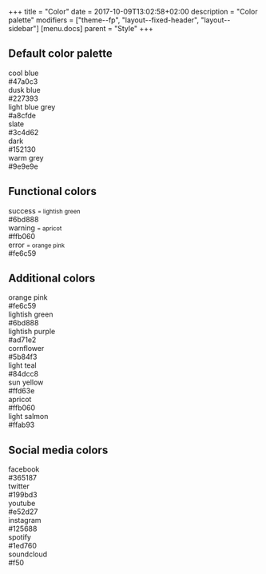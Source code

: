 +++
title = "Color"
date = 2017-10-09T13:02:58+02:00
description = "Color palette"
modifiers = ["theme--fp", "layout--fixed-header", "layout--sidebar"]
[menu.docs]
parent = "Style"
+++

## Default color palette

<div class="grid">
	<div class="col-4">
		<div class="fp-droplet coolblue">
			<div class="fp-droplet__color" role="none presentation"></div>
			<div class="fp-droplet__meta">
				<div class="fp-droplet__name">cool blue</div>
				<div class="fp-droplet__hex">#47a0c3</div>
			</div>
		</div>
	</div>
	<div class="col-4">
		<div class="fp-droplet duskblue">
			<div class="fp-droplet__color" role="none presentation"></div>
			<div class="fp-droplet__meta">
				<div class="fp-droplet__name">dusk blue</div>
				<div class="fp-droplet__hex">#227393</div>
			</div>
		</div>
	</div>
	<div class="col-4">
		<div class="fp-droplet lightbluegrey">
			<div class="fp-droplet__color" role="none presentation"></div>
			<div class="fp-droplet__meta">
				<div class="fp-droplet__name">light blue grey</div>
				<div class="fp-droplet__hex">#a8cfde</div>
			</div>
		</div>
	</div>
	<div class="col-4" col--clear>
		<div class="fp-droplet slate">
			<div class="fp-droplet__color" role="none presentation"></div>
			<div class="fp-droplet__meta">
				<div class="fp-droplet__name">slate</div>
				<div class="fp-droplet__hex">#3c4d62</div>
			</div>
		</div>
	</div>
	<div class="col-4">
		<div class="fp-droplet dark">
			<div class="fp-droplet__color" role="none presentation"></div>
			<div class="fp-droplet__meta">
				<div class="fp-droplet__name">dark</div>
				<div class="fp-droplet__hex">#152130</div>
			</div>
		</div>
	</div>
	<div class="col-4">
	<div class="fp-droplet warmgrey">
		<div class="fp-droplet__color" role="none presentation"></div>
		<div class="fp-droplet__meta">
			<div class="fp-droplet__name">warm grey</div>
			<div class="fp-droplet__hex">#9e9e9e</div>
		</div>
	</div>
	</div>
</div>


## Functional colors

<div class="grid">
	<div class="col-4">
		<div class="fp-droplet success">
			<div class="fp-droplet__color" role="none presentation"></div>
			<div class="fp-droplet__meta">
				<div class="fp-droplet__name">success <small class="text--muted">= lightish green</small></div>
				<div class="fp-droplet__hex">#6bd888</div>
			</div>
		</div>
	</div>
	<div class="col-4">
		<div class="fp-droplet warning">
			<div class="fp-droplet__color" role="none presentation"></div>
			<div class="fp-droplet__meta">
				<div class="fp-droplet__name">warning <small class="text--muted">= apricot</small></div>
				<div class="fp-droplet__hex">#ffb060</div>
			</div>
		</div>
	</div>
	<div class="col-4">
		<div class="fp-droplet error">
			<div class="fp-droplet__color" role="none presentation"></div>
			<div class="fp-droplet__meta">
				<div class="fp-droplet__name">error <small class="text--muted">= orange pink</small></div>
				<div class="fp-droplet__hex">#fe6c59</div>
			</div>
		</div>
	</div>
</div>

## Additional colors

<div class="grid">
	<div class="col-4">
		<div class="fp-droplet orangepink">
			<div class="fp-droplet__color" role="none presentation"></div>
			<div class="fp-droplet__meta">
				<div class="fp-droplet__name">orange pink</div>
				<div class="fp-droplet__hex">#fe6c59</div>
			</div>
		</div>
	</div>
	<div class="col-4">
		<div class="fp-droplet lightishgreen">
			<div class="fp-droplet__color" role="none presentation"></div>
			<div class="fp-droplet__meta">
				<div class="fp-droplet__name">lightish green</div>
				<div class="fp-droplet__hex">#6bd888</div>
			</div>
		</div>
	</div>
	<div class="col-4">
		<div class="fp-droplet lightishpurple">
			<div class="fp-droplet__color" role="none presentation"></div>
			<div class="fp-droplet__meta">
				<div class="fp-droplet__name">lightish purple</div>
				<div class="fp-droplet__hex">#ad71e2</div>
			</div>
		</div>
	</div>
	<div class="col-4 col--clear">
		<div class="fp-droplet cornflower">
			<div class="fp-droplet__color" role="none presentation"></div>
			<div class="fp-droplet__meta">
				<div class="fp-droplet__name">cornflower</div>
				<div class="fp-droplet__hex">#5b84f3</div>
			</div>
		</div>
	</div>
	<div class="col-4">
		<div class="fp-droplet lightteal">
			<div class="fp-droplet__color" role="none presentation"></div>
			<div class="fp-droplet__meta">
				<div class="fp-droplet__name">light teal</div>
				<div class="fp-droplet__hex">#84dcc8</div>
			</div>
		</div>
	</div>
	<div class="col-4" col--clear>
		<div class="fp-droplet sunyellow">
			<div class="fp-droplet__color" role="none presentation"></div>
			<div class="fp-droplet__meta">
				<div class="fp-droplet__name">sun yellow</div>
				<div class="fp-droplet__hex">#ffd63e</div>
			</div>
		</div>
	</div>
	<div class="col-4 col--clear">
		<div class="fp-droplet apricot">
			<div class="fp-droplet__color" role="none presentation"></div>
			<div class="fp-droplet__meta">
				<div class="fp-droplet__name">apricot</div>
				<div class="fp-droplet__hex">#ffb060</div>
			</div>
		</div>
	</div>
	<div class="col-4">
		<div class="fp-droplet lightsalmon">
			<div class="fp-droplet__color" role="none presentation"></div>
			<div class="fp-droplet__meta">
				<div class="fp-droplet__name">light salmon</div>
				<div class="fp-droplet__hex">#ffab93</div>
			</div>
		</div>
	</div>
</div>

## Social media colors

<div class="grid">
	<div class="col-4">
		<div class="fp-droplet facebook">
			<div class="fp-droplet__color" role="none presentation"></div>
			<div class="fp-droplet__meta">
				<div class="fp-droplet__name">facebook</div>
				<div class="fp-droplet__hex">#365187</div>
			</div>
		</div>
	</div>
	<div class="col-4">
		<div class="fp-droplet twitter">
			<div class="fp-droplet__color" role="none presentation"></div>
			<div class="fp-droplet__meta">
				<div class="fp-droplet__name">twitter</div>
				<div class="fp-droplet__hex">#199bd3</div>
			</div>
		</div>
	</div>
	<div class="col-4">
		<div class="fp-droplet youtube">
			<div class="fp-droplet__color" role="none presentation"></div>
			<div class="fp-droplet__meta">
				<div class="fp-droplet__name">youtube</div>
				<div class="fp-droplet__hex">#e52d27</div>
			</div>
		</div>
	</div>
	<div class="col-4 col--clear">
		<div class="fp-droplet instagram">
			<div class="fp-droplet__color" role="none presentation"></div>
			<div class="fp-droplet__meta">
				<div class="fp-droplet__name">instagram</div>
				<div class="fp-droplet__hex">#125688</div>
			</div>
		</div>
	</div>
	<div class="col-4">
		<div class="fp-droplet spotify">
			<div class="fp-droplet__color" role="none presentation"></div>
			<div class="fp-droplet__meta">
				<div class="fp-droplet__name">spotify</div>
				<div class="fp-droplet__hex">#1ed760</div>
			</div>
		</div>
	</div>
	<div class="col-4">
		<div class="fp-droplet soundcloud">
			<div class="fp-droplet__color" role="none presentation"></div>
			<div class="fp-droplet__meta">
				<div class="fp-droplet__name">soundcloud</div>
				<div class="fp-droplet__hex">#f50</div>
			</div>
		</div>
	</div>
</div>
